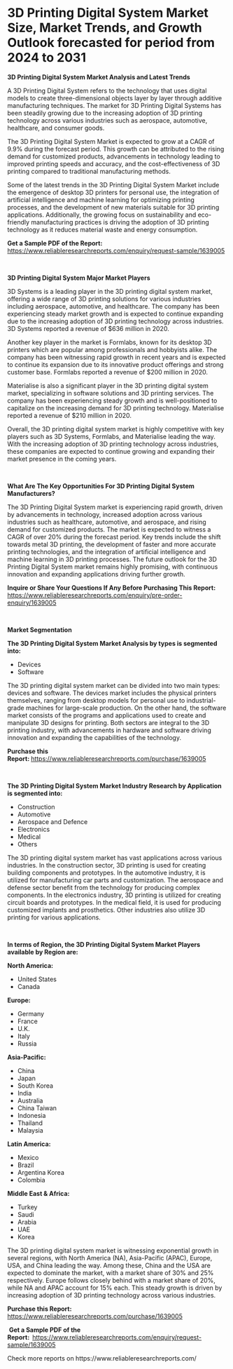 <p><h1>3D Printing Digital System Market Size, Market Trends, and Growth Outlook forecasted for period from 2024 to 2031</h1></p><p><strong>3D Printing Digital System Market Analysis and Latest Trends</strong></p>
<p><p>A 3D Printing Digital System refers to the technology that uses digital models to create three-dimensional objects layer by layer through additive manufacturing techniques. The market for 3D Printing Digital Systems has been steadily growing due to the increasing adoption of 3D printing technology across various industries such as aerospace, automotive, healthcare, and consumer goods.</p><p>The 3D Printing Digital System Market is expected to grow at a CAGR of 9.9% during the forecast period. This growth can be attributed to the rising demand for customized products, advancements in technology leading to improved printing speeds and accuracy, and the cost-effectiveness of 3D printing compared to traditional manufacturing methods.</p><p>Some of the latest trends in the 3D Printing Digital System Market include the emergence of desktop 3D printers for personal use, the integration of artificial intelligence and machine learning for optimizing printing processes, and the development of new materials suitable for 3D printing applications. Additionally, the growing focus on sustainability and eco-friendly manufacturing practices is driving the adoption of 3D printing technology as it reduces material waste and energy consumption.</p></p>
<p><strong>Get a Sample PDF of the Report:&nbsp;</strong> <a href="https://www.reliableresearchreports.com/enquiry/request-sample/1639005">https://www.reliableresearchreports.com/enquiry/request-sample/1639005</a></p>
<p>&nbsp;</p>
<p><strong>3D Printing Digital System Major Market Players</strong></p>
<p><p>3D Systems is a leading player in the 3D printing digital system market, offering a wide range of 3D printing solutions for various industries including aerospace, automotive, and healthcare. The company has been experiencing steady market growth and is expected to continue expanding due to the increasing adoption of 3D printing technology across industries. 3D Systems reported a revenue of $636 million in 2020.</p><p>Another key player in the market is Formlabs, known for its desktop 3D printers which are popular among professionals and hobbyists alike. The company has been witnessing rapid growth in recent years and is expected to continue its expansion due to its innovative product offerings and strong customer base. Formlabs reported a revenue of $200 million in 2020.</p><p>Materialise is also a significant player in the 3D printing digital system market, specializing in software solutions and 3D printing services. The company has been experiencing steady growth and is well-positioned to capitalize on the increasing demand for 3D printing technology. Materialise reported a revenue of $210 million in 2020.</p><p>Overall, the 3D printing digital system market is highly competitive with key players such as 3D Systems, Formlabs, and Materialise leading the way. With the increasing adoption of 3D printing technology across industries, these companies are expected to continue growing and expanding their market presence in the coming years.</p></p>
<p>&nbsp;</p>
<p><strong>What Are The Key Opportunities For 3D Printing Digital System Manufacturers?</strong></p>
<p><p>The 3D Printing Digital System market is experiencing rapid growth, driven by advancements in technology, increased adoption across various industries such as healthcare, automotive, and aerospace, and rising demand for customized products. The market is expected to witness a CAGR of over 20% during the forecast period. Key trends include the shift towards metal 3D printing, the development of faster and more accurate printing technologies, and the integration of artificial intelligence and machine learning in 3D printing processes. The future outlook for the 3D Printing Digital System market remains highly promising, with continuous innovation and expanding applications driving further growth.</p></p>
<p><strong>Inquire or Share Your Questions If Any Before Purchasing This Report:</strong> <a href="https://www.reliableresearchreports.com/enquiry/pre-order-enquiry/1639005">https://www.reliableresearchreports.com/enquiry/pre-order-enquiry/1639005</a></p>
<p>&nbsp;</p>
<p><strong>Market Segmentation</strong></p>
<p><strong>The 3D Printing Digital System Market Analysis by types is segmented into:</strong></p>
<p><ul><li>Devices</li><li>Software</li></ul></p>
<p><p>The 3D printing digital system market can be divided into two main types: devices and software. The devices market includes the physical printers themselves, ranging from desktop models for personal use to industrial-grade machines for large-scale production. On the other hand, the software market consists of the programs and applications used to create and manipulate 3D designs for printing. Both sectors are integral to the 3D printing industry, with advancements in hardware and software driving innovation and expanding the capabilities of the technology.</p></p>
<p><strong>Purchase this Report:&nbsp;</strong><a href="https://www.reliableresearchreports.com/purchase/1639005">https://www.reliableresearchreports.com/purchase/1639005</a></p>
<p>&nbsp;</p>
<p><strong>The 3D Printing Digital System Market Industry Research by Application is segmented into:</strong></p>
<p><ul><li>Construction</li><li>Automotive</li><li>Aerospace and Defence</li><li>Electronics</li><li>Medical</li><li>Others</li></ul></p>
<p><p>The 3D printing digital system market has vast applications across various industries. In the construction sector, 3D printing is used for creating building components and prototypes. In the automotive industry, it is utilized for manufacturing car parts and customization. The aerospace and defense sector benefit from the technology for producing complex components. In the electronics industry, 3D printing is utilized for creating circuit boards and prototypes. In the medical field, it is used for producing customized implants and prosthetics. Other industries also utilize 3D printing for various applications.</p></p>
<p>&nbsp;</p>
<p><strong>In terms of Region, the 3D Printing Digital System Market Players available by Region are:</strong></p>
<p>
    <p> <strong> North America: </strong>
        <ul>
            <li>United States</li>
            <li>Canada</li>
        </ul>
        </p> 
    <p> <strong> Europe: </strong>
        <ul>
            <li>Germany</li>
            <li>France</li>
            <li>U.K.</li>
            <li>Italy</li>
            <li>Russia</li>
        </ul>
        </p> 
    <p> <strong> Asia-Pacific: </strong>
        <ul>
            <li>China</li>
            <li>Japan</li>
            <li>South Korea</li>
            <li>India</li>
            <li>Australia</li>
            <li>China Taiwan</li>
            <li>Indonesia</li>
            <li>Thailand</li>
            <li>Malaysia</li>
        </ul>
        </p> 
    <p> <strong> Latin America: </strong>
        <ul>
            <li>Mexico</li>
            <li>Brazil</li>
            <li>Argentina Korea</li>
            <li>Colombia</li>
        </ul>
        </p> 
    <p> <strong> Middle East & Africa: </strong>
        <ul>
            <li>Turkey</li>
            <li>Saudi</li>
            <li>Arabia</li>
            <li>UAE</li>
            <li>Korea</li>
        </ul>
    </p>
    </p>
<p><p>The 3D printing digital system market is witnessing exponential growth in several regions, with North America (NA), Asia-Pacific (APAC), Europe, USA, and China leading the way. Among these, China and the USA are expected to dominate the market, with a market share of 30% and 25% respectively. Europe follows closely behind with a market share of 20%, while NA and APAC account for 15% each. This steady growth is driven by increasing adoption of 3D printing technology across various industries.</p></p>
<p><strong>Purchase this Report: </strong><a href="https://www.reliableresearchreports.com/purchase/1639005">https://www.reliableresearchreports.com/purchase/1639005</a></p>
<p>&nbsp;<strong>Get a Sample PDF of the Report:&nbsp;&nbsp;</strong><a href="https://www.reliableresearchreports.com/enquiry/request-sample/1639005">https://www.reliableresearchreports.com/enquiry/request-sample/1639005</a></p>
<p><strong></strong></p>
<p>Check more reports on https://www.reliableresearchreports.com/</p>